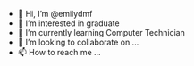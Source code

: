 - 👋 Hi, I’m @emilydmf
- 👀 I’m interested in graduate
- 🌱 I’m currently learning Computer Technician
- 💞️ I’m looking to collaborate on ...
- 📫 How to reach me ...

<!---
emilydmf/emilydmf is a ✨ special ✨ repository because its `README.md` (this file) appears on your GitHub profile.
You can click the Preview link to take a look at your changes.
--->

